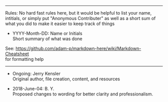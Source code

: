 *************************************
Rules:
  No hard fast rules here, but it would be helpful to list your name, intitials, or simply put "Anonymous Contributer" as well as a short sum of what you did to make it easier to keep track of things
  
 * YYYY-Month-DD: Name or Initials  
    Short summary of what was done

See: https://github.com/adam-p/markdown-here/wiki/Markdown-Cheatsheet  
for formatting help
*************************************



* Ongoing: Jerry Kensler  
  Original author, file creation, content, and resources 
  
* 2018-June-04: B. Y.  
  Proposed changes to wording for better clarity and professionalism.
